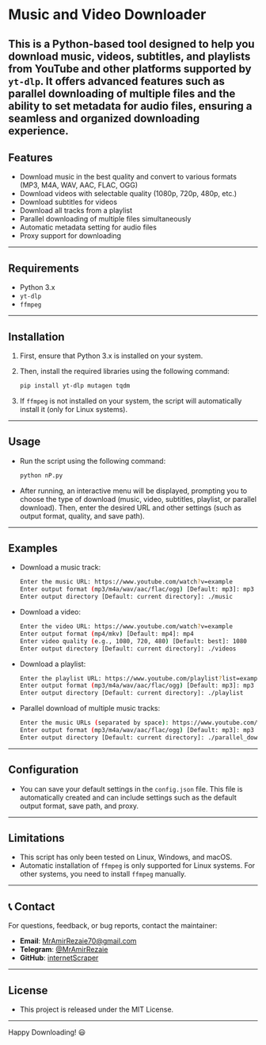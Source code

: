 # Music and Video Downloader

This is a Python-based tool designed to help you download music, videos, subtitles, and playlists from YouTube and other platforms supported by ‍`yt-dlp‍`. It offers advanced features such as parallel downloading of multiple files and the ability to set metadata for audio files, ensuring a seamless and organized downloading experience.
---

## Features

- Download music in the best quality and convert to various formats (MP3, M4A, WAV, AAC, FLAC, OGG)
- Download videos with selectable quality (1080p, 720p, 480p, etc.)
- Download subtitles for videos
- Download all tracks from a playlist
- Parallel downloading of multiple files simultaneously
- Automatic metadata setting for audio files
- Proxy support for downloading
---

## Requirements

- Python 3.x
- `yt-dlp`
- `ffmpeg`
---

## Installation

1. First, ensure that Python 3.x is installed on your system.
2. Then, install the required libraries using the following command:

   ```bash
   pip install yt-dlp mutagen tqdm
   ```
3. If `ffmpeg` is not installed on your system, the script will automatically install it (only for Linux systems).
---

## Usage
- Run the script using the following command:
    ```bash
    python nP.py
    ```
- After running, an interactive menu will be displayed, prompting you to choose the type of download (music, video, subtitles, playlist, or parallel download). Then, enter the desired URL and other settings (such as output format, quality, and save path).
---

## Examples
- Download a music track:
    ```bash
    Enter the music URL: https://www.youtube.com/watch?v=example
    Enter output format (mp3/m4a/wav/aac/flac/ogg) [Default: mp3]: mp3
    Enter output directory [Default: current directory]: ./music
    ```
- Download a video:
    ```bash
    Enter the video URL: https://www.youtube.com/watch?v=example
    Enter output format (mp4/mkv) [Default: mp4]: mp4
    Enter video quality (e.g., 1080, 720, 480) [Default: best]: 1080
    Enter output directory [Default: current directory]: ./videos
    ```
- Download a playlist:
    ```bash
    Enter the playlist URL: https://www.youtube.com/playlist?list=example
    Enter output format (mp3/m4a/wav/aac/flac/ogg) [Default: mp3]: mp3
    Enter output directory [Default: current directory]: ./playlist
    ```
- Parallel download of multiple music tracks:
    ```bash
    Enter the music URLs (separated by space): https://www.youtube.com/watch?v=example1 https://www.youtube.com/watch?v=example2
    Enter output format (mp3/m4a/wav/aac/flac/ogg) [Default: mp3]: mp3
    Enter output directory [Default: current directory]: ./parallel_downloads
    ```
---

## Configuration
- You can save your default settings in the `config.json` file. This file is automatically created and can include settings such as the default output format, save path, and proxy.
---

## Limitations
- This script has only been tested on Linux, Windows, and macOS.
- Automatic installation of `ffmpeg` is only supported for Linux systems. For other systems, you need to install `ffmpeg` manually.
---

## 📞 Contact

For questions, feedback, or bug reports, contact the maintainer:
- **Email**: MrAmirRezaie70@gmail.com
- **Telegram**: [@MrAmirRezaie](https://t.me/MrAmirRezaie)
- **GitHub**: [internetScraper](https://github.com/MrAmirRezaie/internetScraper)
---

## License
- This project is released under the MIT License.
---

Happy Downloading! 😃